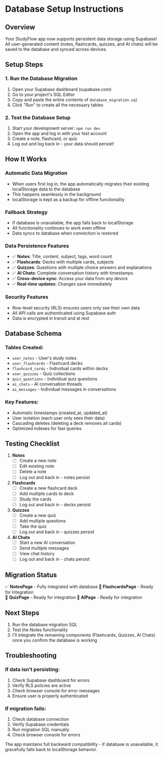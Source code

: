 # Database Setup Instructions

## Overview
Your StudyFlow app now supports persistent data storage using Supabase! All user-generated content (notes, flashcards, quizzes, and AI chats) will be saved to the database and synced across devices.

## Setup Steps

### 1. Run the Database Migration
1. Open your Supabase dashboard (supabase.com)
2. Go to your project's SQL Editor
3. Copy and paste the entire contents of `database_migration.sql`
4. Click "Run" to create all the necessary tables

### 2. Test the Database Setup
1. Start your development server: `npm run dev`
2. Open the app and log in with your test account
3. Create a note, flashcard, or quiz
4. Log out and log back in - your data should persist!

## How It Works

### Automatic Data Migration
- When users first log in, the app automatically migrates their existing localStorage data to the database
- This happens seamlessly in the background
- localStorage is kept as a backup for offline functionality

### Fallback Strategy
- If database is unavailable, the app falls back to localStorage
- All functionality continues to work even offline
- Data syncs to database when connection is restored

### Data Persistence Features
- ✅ **Notes**: Title, content, subject, tags, word count
- ✅ **Flashcards**: Decks with multiple cards, subjects
- ✅ **Quizzes**: Questions with multiple choice answers and explanations  
- ✅ **AI Chats**: Complete conversation history with timestamps
- ✅ **Cross-device sync**: Access your data from any device
- ✅ **Real-time updates**: Changes save immediately

### Security Features
- Row-level security (RLS) ensures users only see their own data
- All API calls are authenticated using Supabase auth
- Data is encrypted in transit and at rest

## Database Schema

### Tables Created:
- `user_notes` - User's study notes
- `user_flashcards` - Flashcard decks
- `flashcard_cards` - Individual cards within decks
- `user_quizzes` - Quiz collections
- `quiz_questions` - Individual quiz questions
- `ai_chats` - AI conversation threads
- `ai_messages` - Individual messages in conversations

### Key Features:
- Automatic timestamps (created_at, updated_at)
- User isolation (each user only sees their data)
- Cascading deletes (deleting a deck removes all cards)
- Optimized indexes for fast queries

## Testing Checklist

1. **Notes**
   - [ ] Create a new note
   - [ ] Edit existing note  
   - [ ] Delete a note
   - [ ] Log out and back in - notes persist

2. **Flashcards**
   - [ ] Create a new flashcard deck
   - [ ] Add multiple cards to deck
   - [ ] Study the cards
   - [ ] Log out and back in - decks persist

3. **Quizzes**  
   - [ ] Create a new quiz
   - [ ] Add multiple questions
   - [ ] Take the quiz
   - [ ] Log out and back in - quizzes persist

4. **AI Chats**
   - [ ] Start a new AI conversation
   - [ ] Send multiple messages
   - [ ] View chat history
   - [ ] Log out and back in - chats persist

## Migration Status

✅ **NotesPage** - Fully integrated with database
🔄 **FlashcardsPage** - Ready for integration  
🔄 **QuizPage** - Ready for integration
🔄 **AIPage** - Ready for integration

## Next Steps
1. Run the database migration SQL
2. Test the Notes functionality
3. I'll integrate the remaining components (Flashcards, Quizzes, AI Chats) once you confirm the database is working

## Troubleshooting

### If data isn't persisting:
1. Check Supabase dashboard for errors
2. Verify RLS policies are active
3. Check browser console for error messages
4. Ensure user is properly authenticated

### If migration fails:
1. Check database connection
2. Verify Supabase credentials
3. Run migration SQL manually
4. Check browser console for errors

The app maintains full backward compatibility - if database is unavailable, it gracefully falls back to localStorage behavior.
